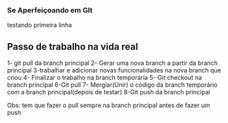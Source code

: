 ### Se Aperfeiçoando em GIt

testando primeira linha

## Passo de trabalho na vida real

1- git pull da branch principal
2- Gerar uma nova branch a partir da branch principal
3-trabalhar e adicionar novas funcionalidades na nova branch que criou
4- Finalizar o trabalho na branch temporária
5- Git checkout na branch principal
6-Git pull
7- Mergiar(Unir) o código da branch temporário com a branch principal(depois de testar)
8-Git push da branch principal

Obs: tem que fazer o pull sempre na branch principal antes de fazer um push